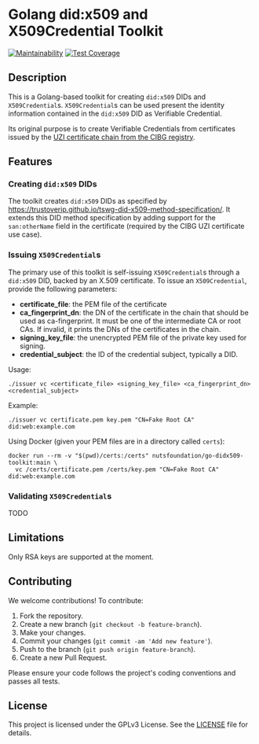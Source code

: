 # Golang did:x509 and X509Credential Toolkit

[![Maintainability](https://api.codeclimate.com/v1/badges/f92496250890e40900aa/maintainability)](https://codeclimate.com/github/nuts-foundation/go-didx509-toolkit/maintainability)
[![Test Coverage](https://api.codeclimate.com/v1/badges/f92496250890e40900aa/test_coverage)](https://codeclimate.com/github/nuts-foundation/go-didx509-toolkit/test_coverage)

## Description

This is a Golang-based toolkit for creating `did:x509` DIDs and `X509Credential`s.
`X509Credential`s can be used present the identity information contained in the `did:x509` DID as Verifiable Credential.

Its original purpose is to create Verifiable Credentials from certificates issued by the [UZI certificate chain from the CIBG registry](https://www.zorgcsp.nl/ca-certificaten).

## Features

### Creating `did:x509` DIDs

The toolkit creates `did:x509` DIDs as specified by https://trustoverip.github.io/tswg-did-x509-method-specification/.
It extends this DID method specification by adding support for the `san:otherName` field in the certificate (required by the CIBG UZI certificate use case).

### Issuing `X509Credential`s

The primary use of this toolkit is self-issuing `X509Credential`s through a `did:x509` DID, backed by an X.509 certificate.
To issue an `X509Credential`, provide the following parameters:

- **certificate_file**: the PEM file of the certificate
- **ca_fingerprint_dn**: the DN of the certificate in the chain that should be used as ca-fingerprint. 
  It must be one of the intermediate CA or root CAs. If invalid, it prints the DNs of the certificates in the chain.
- **signing_key_file**: the unencrypted PEM file of the private key used for signing.
- **credential_subject**: the ID of the credential subject, typically a DID.

Usage:
```shell
./issuer vc <certificate_file> <signing_key_file> <ca_fingerprint_dn> <credential_subject>
```

Example:
```shell
./issuer vc certificate.pem key.pem "CN=Fake Root CA"  did:web:example.com
```

Using Docker (given your PEM files are in a directory called `certs`):
```shell
docker run --rm -v "$(pwd)/certs:/certs" nutsfoundation/go-didx509-toolkit:main \
  vc /certs/certificate.pem /certs/key.pem "CN=Fake Root CA" did:web:example.com
```

### Validating `X509Credential`s

TODO

## Limitations

Only RSA keys are supported at the moment.

## Contributing

We welcome contributions! To contribute:

1. Fork the repository.
2. Create a new branch (`git checkout -b feature-branch`).
3. Make your changes.
4. Commit your changes (`git commit -am 'Add new feature'`).
5. Push to the branch (`git push origin feature-branch`).
6. Create a new Pull Request.

Please ensure your code follows the project's coding conventions and passes all tests.

## License

This project is licensed under the GPLv3 License. See the [LICENSE](LICENSE) file for details.
